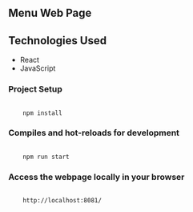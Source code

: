 
## Menu Web Page

## Technologies Used

* React
* JavaScript

### Project Setup

<pre><code>
    npm install
</code></pre>

### Compiles and hot-reloads for development

<pre><code>
    npm run start
</code></pre>

### Access the webpage locally in your browser

<pre><code>
    http://localhost:8081/
</code></pre>
